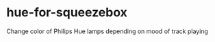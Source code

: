 hue-for-squeezebox
==================

Change color of Philips Hue lamps depending on mood of track playing
